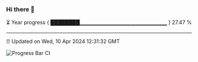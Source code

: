 ### Hi there 👋

⏳ Year progress { ████████▁▁▁▁▁▁▁▁▁▁▁▁▁▁▁▁▁▁▁▁▁▁ } 27.47 %

---

⏰ Updated on Wed, 10 Apr 2024 12:31:32 GMT

![Progress Bar CI](https://github.com/ZhaoGui/ZhaoGui/workflows/Progress%20Bar%20CI/badge.svg)
